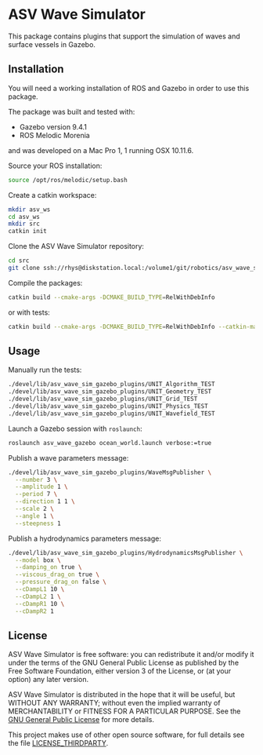 # ASV Wave Simulator

This package contains plugins that support the simulation of waves and surface vessels in Gazebo.  

## Installation

You will need a working installation of ROS and Gazebo in order to use this package.

The package was built and tested with:

- Gazebo version 9.4.1
- ROS Melodic Morenia

and was developed on a Mac Pro 1, 1 running OSX 10.11.6.

Source your ROS installation:

```bash
source /opt/ros/melodic/setup.bash
```

Create a catkin workspace:

```bash
mkdir asv_ws
cd asv_ws
mkdir src
catkin init
```

Clone the ASV Wave Simulator repository:

```bash
cd src
git clone ssh://rhys@diskstation.local:/volume1/git/robotics/asv_wave_sim.git
```

Compile the packages:

```bash
catkin build --cmake-args -DCMAKE_BUILD_TYPE=RelWithDebInfo
```

or with tests:

```bash
catkin build --cmake-args -DCMAKE_BUILD_TYPE=RelWithDebInfo --catkin-make-args run_tests
```

## Usage

Manually run the tests:

```bash
./devel/lib/asv_wave_sim_gazebo_plugins/UNIT_Algorithm_TEST
./devel/lib/asv_wave_sim_gazebo_plugins/UNIT_Geometry_TEST
./devel/lib/asv_wave_sim_gazebo_plugins/UNIT_Grid_TEST
./devel/lib/asv_wave_sim_gazebo_plugins/UNIT_Physics_TEST
./devel/lib/asv_wave_sim_gazebo_plugins/UNIT_Wavefield_TEST
```

Launch a Gazebo session with `roslaunch`:

```bash
roslaunch asv_wave_gazebo ocean_world.launch verbose:=true
```

Publish a wave parameters message:

```bash
./devel/lib/asv_wave_sim_gazebo_plugins/WaveMsgPublisher \
  --number 3 \
  --amplitude 1 \
  --period 7 \
  --direction 1 1 \
  --scale 2 \
  --angle 1 \
  --steepness 1
```

Publish a hydrodynamics parameters message:

```bash
./devel/lib/asv_wave_sim_gazebo_plugins/HydrodynamicsMsgPublisher \
  --model box \
  --damping_on true \
  --viscous_drag_on true \
  --pressure_drag_on false \
  --cDampL1 10 \
  --cDampL2 1 \
  --cDampR1 10 \
  --cDampR2 1
```

## License

ASV Wave Simulator is free software: you can redistribute it and/or modify
it under the terms of the GNU General Public License as published by
the Free Software Foundation, either version 3 of the License, or
(at your option) any later version.

ASV Wave Simulator is distributed in the hope that it will be useful,
but WITHOUT ANY WARRANTY; without even the implied warranty of
MERCHANTABILITY or FITNESS FOR A PARTICULAR PURPOSE.  See the
[GNU General Public License](LICENSE) for more details.


This project makes use of other open source software, for full details see the
file [LICENSE_THIRDPARTY](LICENSE_THIRDPARTY).
